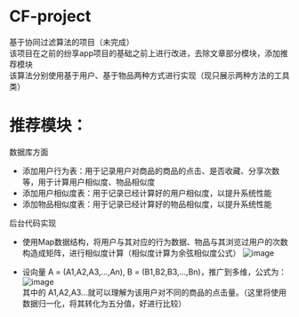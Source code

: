 # CF-project
基于协同过滤算法的项目（未完成）  
该项目在之前的纷享app项目的基础之前上进行改进，去除文章部分模块，添加推荐模块  
该算法分别使用基于用户、基于物品两种方式进行实现（现只展示两种方法的工具类） 
# 推荐模块：
数据库方面
* 添加用户行为表：用于记录用户对商品的商品的点击、是否收藏、分享次数等，用于计算用户相似度、物品相似度
* 添加用户相似度表：用于记录已经计算好的用户相似度，以提升系统性能
* 添加物品相似度表：用于记录已经计算好的物品相似度，以提升系统性能  

后台代码实现
* 使用Map数据结构，将用户与其对应的行为数据、物品与其浏览过用户的次数构造成矩阵，进行相似度计算（相似度计算为余弦相似度公式）
![image](https://user-images.githubusercontent.com/33857411/109535459-8c0b6580-7af7-11eb-851b-7784d037a11d.png)


* 设向量 A = (A1,A2,A3,...,An), B = (B1,B2,B3,...,Bn)，推广到多维，公式为：  
![image](https://user-images.githubusercontent.com/33857411/109535600-b8bf7d00-7af7-11eb-8760-69c76ef92ff9.png)  
其中的 A1,A2,A3...就可以理解为该用户对不同的商品的点击量。（这里将使用数据归一化，将其转化为五分值，好进行比较）

